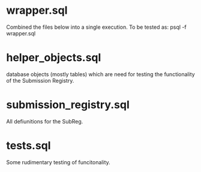 # wrapper.sql
Combined the files below into a single execution.
To be tested as:
psql -f wrapper.sql

# helper_objects.sql
database objects (mostly tables) which are need for testing the functionality of the Submission Registry.
# submission_registry.sql
All defiunitions for the SubReg.
# tests.sql
Some rudimentary testing of funcitonality.

